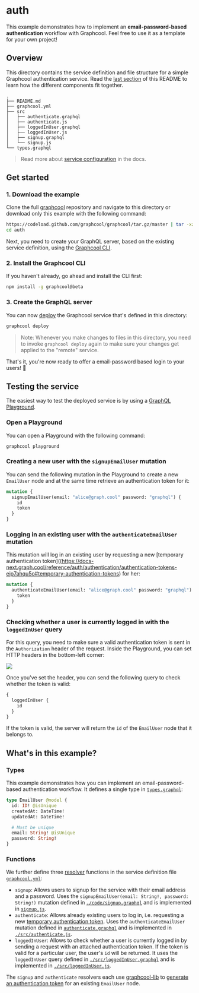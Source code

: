 # auth

This example demonstrates how to implement an **email-password-based authentication** workflow with Graphcool. Feel free to use it as a template for your own project!

## Overview

This directory contains the service definition and file structure for a simple Graphcool authentication service. Read the [last section](#whats-in-this-example) of this README to learn how the different components fit together.

```
.
├── README.md
├── graphcool.yml
├── src
│   ├── authenticate.graphql
│   ├── authenticate.js
│   ├── loggedInUser.graphql
│   ├── loggedInUser.js
│   ├── signup.graphql
│   └── signup.js
└── types.graphql
```

> Read more about [service configuration](https://docs-next.graph.cool/reference/project-configuration/overview-opheidaix3) in the docs.

## Get started

### 1. Download the example

Clone the full [graphcool](https://github.com/graphcool/graphcool) repository and navigate to this directory or download only this example with the following command:

```sh
https://codeload.github.com/graphcool/graphcool/tar.gz/master | tar -xz --strip=2 graphcool-master/examples/auth
cd auth
```

Next, you need to create your GraphQL server, based on the existing service definition, using the [Graphcool CLI](https://docs-next.graph.cool/reference/graphcool-cli/overview-zboghez5go).

### 2. Install the Graphcool CLI

If you haven't already, go ahead and install the CLI first:

```sh
npm install -g graphcool@beta
```

### 3. Create the GraphQL server

You can now [deploy](https://docs-next.graph.cool/reference/graphcool-cli/commands-aiteerae6l#graphcool-deploy) the Graphcool service that's defined in this directory:

```sh
graphcool deploy
```

> Note: Whenever you make changes to files in this directory, you need to invoke `graphcool deploy` again to make sure your changes get applied to the "remote" service.

That's it, you're now ready to offer a email-password based login to your users! 🎉


## Testing the service

The easiest way to test the deployed service is by using a [GraphQL Playground](https://github.com/graphcool/graphql-playground).

### Open a Playground

You can open a Playground with the following command:

```sh
graphcool playground
```

### Creating a new user with the `signupEmailUser` mutation

You can send the following mutation in the Playground to create a new `EmailUser` node and at the same time retrieve an authentication token for it:

```graphql
mutation {
  signupEmailUser(email: "alice@graph.cool" password: "graphql") {
    id
    token
  }
}
```

### Logging in an existing user with the `authenticateEmailUser` mutation

This mutation will log in an existing user by requesting a new [temporary authentication token]((https://docs-next.graph.cool/reference/auth/authentication/authentication-tokens-eip7ahqu5o#temporary-authentication-tokens) for her:

```graphql
mutation {
  authenticateEmailUser(email: "alice@graph.cool" password: "graphql") {
    token
  }
}
```

### Checking whether a user is currently logged in with the `loggedInUser` query

For this query, you need to make sure a valid authentication token is sent in the `Authorization` header of the request. Inside the Playground, you can set HTTP headers in the bottom-left corner:

![](https://imgur.com/kfvBcW1.png)

Once you've set the header, you can send the following query to check whether the token is valid:

```graphql
{
  loggedInUser {
    id
  }
}
```

If the token is valid, the server will return the `id` of the `EmailUser` node that it belongs to.


## What's in this example?

### Types

This example demonstrates how you can implement an email-password-based authentication workflow. It defines a single type in [`types.graphql`](./types.graphql):

```graphql
type EmailUser @model {
  id: ID! @isUnique
  createdAt: DateTime!
  updatedAt: DateTime!

  # Must be unique
  email: String! @isUnique
  password: String!
}
```

### Functions

We further define three [resolver](https://docs-next.graph.cool/reference/functions/resolvers-su6wu3yoo2) functions in the service definition file [`graphcool.yml`](./graphcool.yml):

- `signup`: Allows users to signup for the service with their email address and a password. Uses the `signupEmailUser(email: String!, password: String!)` mutation defined in [`./code/signup.graphql`](./code/signup.graphql) and is implemented in [`signup.js`](./signup.js).
- `authenticate`: Allows already existing users to log in, i.e. requesting a new [temporary authentication token](https://docs-next.graph.cool/reference/auth/authentication/authentication-tokens-eip7ahqu5o#temporary-authentication-tokens). Uses the `authenticateEmailUser` mutation defined in [`authenticate.graphql`](./authenticate.graphql)  and is implemented in [`./src/authenticate.js`](./src/authenticate.js).
- `loggedInUser`: Allows to check whether a user is currently logged in by sending a request with an attached authentication token. If the token is valid for a particular user, the user's `id` will be returned. It uses the `loggedInUser` query defined in [`./src/loggedInUser.graphql`](./src/loggedInUser.graphql) and is implemented in [`./src/loggedInUser.js`](./src/loggedInUser.js).

The `signup` and `authenticate` resolvers each use [graphcool-lib](https://github.com/graphcool/graphcool-lib) to [generate an authentication token](https://github.com/graphcool/graphcool-lib/blob/master/src/index.ts#L370) for an existing `EmailUser` node. 










